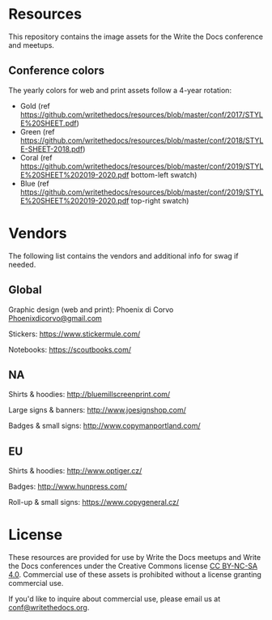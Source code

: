 # Resources

This repository contains the image assets for the Write the Docs conference and
meetups.

## Conference colors

The yearly colors for web and print assets follow a 4-year rotation:

- Gold (ref https://github.com/writethedocs/resources/blob/master/conf/2017/STYLE%20SHEET.pdf)
- Green (ref https://github.com/writethedocs/resources/blob/master/conf/2018/STYLE-SHEET-2018.pdf)
- Coral (ref https://github.com/writethedocs/resources/blob/master/conf/2019/STYLE%20SHEET%202019-2020.pdf bottom-left swatch)
- Blue (ref https://github.com/writethedocs/resources/blob/master/conf/2019/STYLE%20SHEET%202019-2020.pdf top-right swatch)

# Vendors

The following list contains the vendors and additional info for swag if needed.

## Global

Graphic design (web and print): Phoenix di Corvo Phoenixdicorvo@gmail.com

Stickers: https://www.stickermule.com/

Notebooks: https://scoutbooks.com/

## NA

Shirts & hoodies: http://bluemillscreenprint.com/

Large signs & banners: http://www.joesignshop.com/

Badges & small signs: http://www.copymanportland.com/

## EU

Shirts & hoodies: http://www.optiger.cz/

Badges: http://www.hunpress.com/

Roll-up & small signs: https://www.copygeneral.cz/

# License

These resources are provided for use by Write the Docs meetups and Write the
Docs conferences under the Creative Commons license [CC BY-NC-SA 4.0][license].
Commercial use of these assets is prohibited without a license granting
commercial use.

If you'd like to inquire about commercial use,
please email us at conf@writethedocs.org.

[license]: http://creativecommons.org/licenses/by-nc-sa/4.0/

